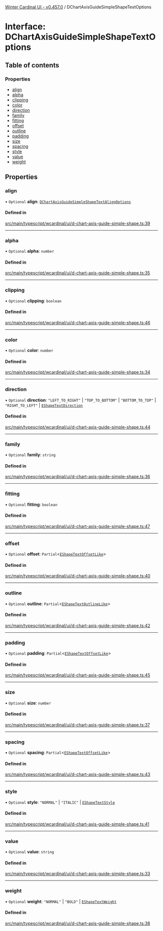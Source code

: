 [Winter Cardinal UI - v0.457.0](../index.md) / DChartAxisGuideSimpleShapeTextOptions

# Interface: DChartAxisGuideSimpleShapeTextOptions

## Table of contents

### Properties

- [align](DChartAxisGuideSimpleShapeTextOptions.md#align)
- [alpha](DChartAxisGuideSimpleShapeTextOptions.md#alpha)
- [clipping](DChartAxisGuideSimpleShapeTextOptions.md#clipping)
- [color](DChartAxisGuideSimpleShapeTextOptions.md#color)
- [direction](DChartAxisGuideSimpleShapeTextOptions.md#direction)
- [family](DChartAxisGuideSimpleShapeTextOptions.md#family)
- [fitting](DChartAxisGuideSimpleShapeTextOptions.md#fitting)
- [offset](DChartAxisGuideSimpleShapeTextOptions.md#offset)
- [outline](DChartAxisGuideSimpleShapeTextOptions.md#outline)
- [padding](DChartAxisGuideSimpleShapeTextOptions.md#padding)
- [size](DChartAxisGuideSimpleShapeTextOptions.md#size)
- [spacing](DChartAxisGuideSimpleShapeTextOptions.md#spacing)
- [style](DChartAxisGuideSimpleShapeTextOptions.md#style)
- [value](DChartAxisGuideSimpleShapeTextOptions.md#value)
- [weight](DChartAxisGuideSimpleShapeTextOptions.md#weight)

## Properties

### align

• `Optional` **align**: [`DChartAxisGuideSimpleShapeTextAlignOptions`](DChartAxisGuideSimpleShapeTextAlignOptions.md)

#### Defined in

[src/main/typescript/wcardinal/ui/d-chart-axis-guide-simple-shape.ts:39](https://github.com/winter-cardinal/winter-cardinal-ui/blob/v0.457.0/src/main/typescript/wcardinal/ui/d-chart-axis-guide-simple-shape.ts#L39)

___

### alpha

• `Optional` **alpha**: `number`

#### Defined in

[src/main/typescript/wcardinal/ui/d-chart-axis-guide-simple-shape.ts:35](https://github.com/winter-cardinal/winter-cardinal-ui/blob/v0.457.0/src/main/typescript/wcardinal/ui/d-chart-axis-guide-simple-shape.ts#L35)

___

### clipping

• `Optional` **clipping**: `boolean`

#### Defined in

[src/main/typescript/wcardinal/ui/d-chart-axis-guide-simple-shape.ts:46](https://github.com/winter-cardinal/winter-cardinal-ui/blob/v0.457.0/src/main/typescript/wcardinal/ui/d-chart-axis-guide-simple-shape.ts#L46)

___

### color

• `Optional` **color**: `number`

#### Defined in

[src/main/typescript/wcardinal/ui/d-chart-axis-guide-simple-shape.ts:34](https://github.com/winter-cardinal/winter-cardinal-ui/blob/v0.457.0/src/main/typescript/wcardinal/ui/d-chart-axis-guide-simple-shape.ts#L34)

___

### direction

• `Optional` **direction**: ``"LEFT_TO_RIGHT"`` \| ``"TOP_TO_BOTTOM"`` \| ``"BOTTOM_TO_TOP"`` \| ``"RIGHT_TO_LEFT"`` \| [`EShapeTextDirection`](../index.md#eshapetextdirection)

#### Defined in

[src/main/typescript/wcardinal/ui/d-chart-axis-guide-simple-shape.ts:44](https://github.com/winter-cardinal/winter-cardinal-ui/blob/v0.457.0/src/main/typescript/wcardinal/ui/d-chart-axis-guide-simple-shape.ts#L44)

___

### family

• `Optional` **family**: `string`

#### Defined in

[src/main/typescript/wcardinal/ui/d-chart-axis-guide-simple-shape.ts:36](https://github.com/winter-cardinal/winter-cardinal-ui/blob/v0.457.0/src/main/typescript/wcardinal/ui/d-chart-axis-guide-simple-shape.ts#L36)

___

### fitting

• `Optional` **fitting**: `boolean`

#### Defined in

[src/main/typescript/wcardinal/ui/d-chart-axis-guide-simple-shape.ts:47](https://github.com/winter-cardinal/winter-cardinal-ui/blob/v0.457.0/src/main/typescript/wcardinal/ui/d-chart-axis-guide-simple-shape.ts#L47)

___

### offset

• `Optional` **offset**: `Partial`\<[`EShapeTextOffsetLike`](EShapeTextOffsetLike.md)\>

#### Defined in

[src/main/typescript/wcardinal/ui/d-chart-axis-guide-simple-shape.ts:40](https://github.com/winter-cardinal/winter-cardinal-ui/blob/v0.457.0/src/main/typescript/wcardinal/ui/d-chart-axis-guide-simple-shape.ts#L40)

___

### outline

• `Optional` **outline**: `Partial`\<[`EShapeTextOutlineLike`](EShapeTextOutlineLike.md)\>

#### Defined in

[src/main/typescript/wcardinal/ui/d-chart-axis-guide-simple-shape.ts:42](https://github.com/winter-cardinal/winter-cardinal-ui/blob/v0.457.0/src/main/typescript/wcardinal/ui/d-chart-axis-guide-simple-shape.ts#L42)

___

### padding

• `Optional` **padding**: `Partial`\<[`EShapeTextOffsetLike`](EShapeTextOffsetLike.md)\>

#### Defined in

[src/main/typescript/wcardinal/ui/d-chart-axis-guide-simple-shape.ts:45](https://github.com/winter-cardinal/winter-cardinal-ui/blob/v0.457.0/src/main/typescript/wcardinal/ui/d-chart-axis-guide-simple-shape.ts#L45)

___

### size

• `Optional` **size**: `number`

#### Defined in

[src/main/typescript/wcardinal/ui/d-chart-axis-guide-simple-shape.ts:37](https://github.com/winter-cardinal/winter-cardinal-ui/blob/v0.457.0/src/main/typescript/wcardinal/ui/d-chart-axis-guide-simple-shape.ts#L37)

___

### spacing

• `Optional` **spacing**: `Partial`\<[`EShapeTextOffsetLike`](EShapeTextOffsetLike.md)\>

#### Defined in

[src/main/typescript/wcardinal/ui/d-chart-axis-guide-simple-shape.ts:43](https://github.com/winter-cardinal/winter-cardinal-ui/blob/v0.457.0/src/main/typescript/wcardinal/ui/d-chart-axis-guide-simple-shape.ts#L43)

___

### style

• `Optional` **style**: ``"NORMAL"`` \| ``"ITALIC"`` \| [`EShapeTextStyle`](../index.md#eshapetextstyle)

#### Defined in

[src/main/typescript/wcardinal/ui/d-chart-axis-guide-simple-shape.ts:41](https://github.com/winter-cardinal/winter-cardinal-ui/blob/v0.457.0/src/main/typescript/wcardinal/ui/d-chart-axis-guide-simple-shape.ts#L41)

___

### value

• `Optional` **value**: `string`

#### Defined in

[src/main/typescript/wcardinal/ui/d-chart-axis-guide-simple-shape.ts:33](https://github.com/winter-cardinal/winter-cardinal-ui/blob/v0.457.0/src/main/typescript/wcardinal/ui/d-chart-axis-guide-simple-shape.ts#L33)

___

### weight

• `Optional` **weight**: ``"NORMAL"`` \| ``"BOLD"`` \| [`EShapeTextWeight`](../index.md#eshapetextweight)

#### Defined in

[src/main/typescript/wcardinal/ui/d-chart-axis-guide-simple-shape.ts:38](https://github.com/winter-cardinal/winter-cardinal-ui/blob/v0.457.0/src/main/typescript/wcardinal/ui/d-chart-axis-guide-simple-shape.ts#L38)
